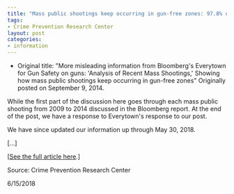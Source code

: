 ```yaml
---
title: "Mass public shootings keep occurring in gun-free zones: 97.8% of attacks since 1950"
tags:
- Crime Prevention Research Center
layout: post
categories:
- information
---
```


- Original title: "More misleading information from Bloomberg's Everytown for Gun Safety on guns: 'Analysis of Recent Mass Shootings,' Showing how mass public shootings keep occurring in gun-free zones" Originally posted on September 9, 2014.

While the first part of the discussion here goes through each mass public shooting from 2009 to 2014 discussed in the Bloomberg report. At the end of the post, we have a response to Everytown's response to our post.

We have since updated our information up through May 30, 2018.

\[...\]

\[[See the full article here](https://crimeresearch.org/2018/06/more-misleading-information-from-bloombergs-everytown-for-gun-safety-on-guns-analysis-of-recent-mass-shootings/).\]

Source: Crime Prevention Research Center

6/15/2018
